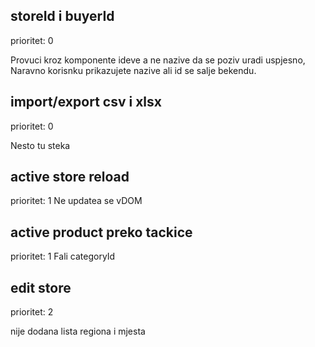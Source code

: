 ## storeId i buyerId

prioritet: 0

Provuci kroz komponente ideve a ne nazive da se poziv uradi uspjesno,
Naravno korisnku prikazujete nazive ali id se salje bekendu.

## import/export csv i xlsx

prioritet: 0

Nesto tu steka

## active store reload

prioritet: 1
Ne updatea se vDOM

## active product preko tackice

prioritet: 1
Fali categoryId

## edit store

prioritet: 2

nije dodana lista regiona i mjesta

